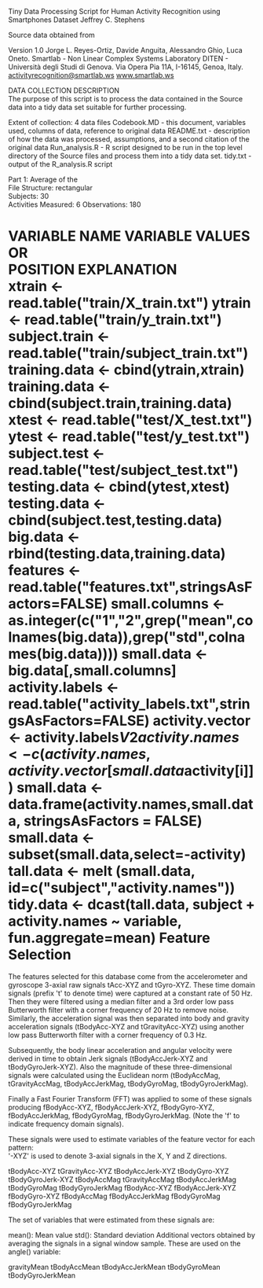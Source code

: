Tiny Data Processing Script for Human Activity Recognition using Smartphones Dataset
Jeffrey C. Stephens

Source data obtained from

Version 1.0
Jorge L. Reyes-Ortiz, Davide Anguita, Alessandro Ghio, Luca Oneto.
Smartlab - Non Linear Complex Systems Laboratory
DITEN - Università degli Studi di Genova.
Via Opera Pia 11A, I-16145, Genoa, Italy.
activityrecognition@smartlab.ws
www.smartlab.ws

DATA COLLECTION DESCRIPTION                      
The purpose of this script is to process the data contained in the Source data into a tidy data set
suitable for further processing. 

Extent of collection: 4 data files
Codebook.MD - this document, variables used, columns of data, reference to original data
README.txt - description of how the data was processed, assumptions, and a second citation of the original data
Run_analysis.R - R script designed to be run in the top level directory of the Source files and process them into a tidy
data set.
tidy.txt - output of the R_analysis.R script

Part 1: Average of the                                   
        File Structure: rectangular                 
        Subjects: 30                                              
        Activities Measured: 6 
        Observations: 180

VARIABLE NAME    VARIABLE                   VALUES OR                 
POSITION                                     EXPLANATION        
xtrain <- read.table("train/X_train.txt")
ytrain <- read.table("train/y_train.txt")
subject.train <- read.table("train/subject_train.txt")
training.data <- cbind(ytrain,xtrain)
training.data <- cbind(subject.train,training.data)
xtest <- read.table("test/X_test.txt")
ytest <- read.table("test/y_test.txt")
subject.test <- read.table("test/subject_test.txt")
testing.data <- cbind(ytest,xtest)
testing.data <- cbind(subject.test,testing.data)
big.data <- rbind(testing.data,training.data)
features <- read.table("features.txt",stringsAsFactors=FALSE)
small.columns <- as.integer(c("1","2",grep("mean",colnames(big.data)),grep("std",colnames(big.data))))
small.data <- big.data[,small.columns]
activity.labels <- read.table("activity_labels.txt",stringsAsFactors=FALSE)
activity.vector <- activity.labels$V2
activity.names <- c(activity.names,activity.vector[small.data$activity[i]])
small.data <- data.frame(activity.names,small.data, stringsAsFactors = FALSE)
small.data <- subset(small.data,select=-activity)
tall.data <- melt (small.data, id=c("subject","activity.names"))
tidy.data <- dcast(tall.data, subject + activity.names ~ variable, fun.aggregate=mean)
Feature Selection 
=================

The features selected for this database come from the accelerometer and gyroscope 3-axial raw signals tAcc-XYZ and tGyro-XYZ. These time domain signals (prefix 't' to denote time) were captured at a constant rate of 50 Hz. Then they were filtered using a median filter and a 3rd order low pass Butterworth filter with a corner frequency of 20 Hz to remove noise. Similarly, the acceleration signal was then separated into body and gravity acceleration signals (tBodyAcc-XYZ and tGravityAcc-XYZ) using another low pass Butterworth filter with a corner frequency of 0.3 Hz. 

Subsequently, the body linear acceleration and angular velocity were derived in time to obtain Jerk signals (tBodyAccJerk-XYZ and tBodyGyroJerk-XYZ). Also the magnitude of these three-dimensional signals were calculated using the Euclidean norm (tBodyAccMag, tGravityAccMag, tBodyAccJerkMag, tBodyGyroMag, tBodyGyroJerkMag). 

Finally a Fast Fourier Transform (FFT) was applied to some of these signals producing fBodyAcc-XYZ, fBodyAccJerk-XYZ, fBodyGyro-XYZ, fBodyAccJerkMag, fBodyGyroMag, fBodyGyroJerkMag. (Note the 'f' to indicate frequency domain signals). 

These signals were used to estimate variables of the feature vector for each pattern:  
'-XYZ' is used to denote 3-axial signals in the X, Y and Z directions.

tBodyAcc-XYZ
tGravityAcc-XYZ
tBodyAccJerk-XYZ
tBodyGyro-XYZ
tBodyGyroJerk-XYZ
tBodyAccMag
tGravityAccMag
tBodyAccJerkMag
tBodyGyroMag
tBodyGyroJerkMag
fBodyAcc-XYZ
fBodyAccJerk-XYZ
fBodyGyro-XYZ
fBodyAccMag
fBodyAccJerkMag
fBodyGyroMag
fBodyGyroJerkMag

The set of variables that were estimated from these signals are: 

mean(): Mean value
std(): Standard deviation
Additional vectors obtained by averaging the signals in a signal window sample. These are used on the angle() variable:

gravityMean
tBodyAccMean
tBodyAccJerkMean
tBodyGyroMean
tBodyGyroJerkMean
